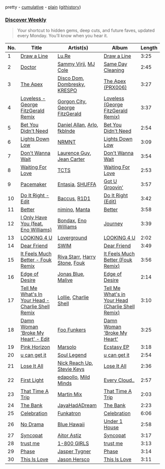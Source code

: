 pretty - [cumulative](/playlists/cumulative/Discover%20Weekly.md) - [plain](/playlists/plain/37i9dQZEVXcERLiUqU2pJX) ([githistory](https://github.githistory.xyz/vitokorn/spotify-playlist-archive/blob/master/playlists/plain/37i9dQZEVXcERLiUqU2pJX))
### [Discover Weekly](https://open.spotify.com/playlist/37i9dQZEVXcERLiUqU2pJX)

> Your shortcut to hidden gems, deep cuts, and future faves, updated every Monday. You’ll know when you hear it.

| No. | Title | Artist(s) | Album | Length |
|---|---|---|---|---|
| 1 | [Draw a Line](https://open.spotify.com/track/1UXf9TE4d3UuQqVU3baBOL) | [Lu.Re](https://open.spotify.com/artist/4lbpVz8PpHRQaZC6vqO0EN) | [Draw a Line](https://open.spotify.com/album/6013D40HaXsPO1qfGmBICH) | 3:25 |
| 2 | [Doctor](https://open.spotify.com/track/6YQldVVyixCjYZKgMANlqN) | [Sammy Virji](https://open.spotify.com/artist/1GuqTQbuixFHD6eBkFwVcb), [MJ Cole](https://open.spotify.com/artist/49GY4uPAwdlk5lSGtfKWYl) | [Same Day Cleaning](https://open.spotify.com/album/3Ph1OGPvuAHe4BN00WNYi9) | 2:45 |
| 3 | [The Apex](https://open.spotify.com/track/6BXio5EzxQD2OkGS5lIE1k) | [Disco Dom](https://open.spotify.com/artist/3q8DkzC4UfA5lKG1YG4004), [Dombresky](https://open.spotify.com/artist/2GVtgxcx7jg5xVCZsIHSGN), [KRESPO](https://open.spotify.com/artist/2JXh9Y3BQGJtBzhaNhlOEg) | [The Apex (PRX006)](https://open.spotify.com/album/7hUDO5LFqbWzjFzux2XMVv) | 3:27 |
| 4 | [Loveless - George FitzGerald Remix](https://open.spotify.com/track/0zng0Xfmmx2RWykbd0s7Zx) | [Gorgon City](https://open.spotify.com/artist/4VNQWV2y1E97Eqo2D5UTjx), [George FitzGerald](https://open.spotify.com/artist/3KOHpygRuo1ruQAbEneR3t) | [Loveless (George FitzGerald Remix)](https://open.spotify.com/album/2UO2UtgxrTozLMUrKOTc2E) | 3:37 |
| 5 | [Bet You Didn't Need](https://open.spotify.com/track/7rjtwubvFpMtchNnQf4Nwf) | [Daniel Allan](https://open.spotify.com/artist/5JQ1XqKJ2Art01rF4tu1Ra), [Arlo](https://open.spotify.com/artist/2Ur1MpOU6IZEVyPvs2IBUW), [fkblnde](https://open.spotify.com/artist/5UZvfnCX1JUXy90IjseIbl) | [Bet You Didn't Need](https://open.spotify.com/album/37KcSg6pUd5RSOjvNxx2FN) | 2:54 |
| 6 | [Lights Down Low](https://open.spotify.com/track/2gxWDhvgAmGwb7y29xQvSq) | [NRMNT](https://open.spotify.com/artist/6V62SYeLMiw1QoaglwU0oA) | [Lights Down Low](https://open.spotify.com/album/33LEznHinatl796PqhwHvR) | 3:09 |
| 7 | [Don't Wanna Wait](https://open.spotify.com/track/33OtLOVRiF9fccKCbWI8Gu) | [Laurence Guy](https://open.spotify.com/artist/1PTEiCpkzNkLNgMi1LL8JR), [Jean Carter](https://open.spotify.com/artist/2LRR1XoqMZ64hebNjiFJqj) | [Don't Wanna Wait](https://open.spotify.com/album/1qkKU3aHbyInDgKAW7BzU8) | 3:54 |
| 8 | [Waiting For Love](https://open.spotify.com/track/4rK2PShTclsiFU0MKeV8JY) | [TCTS](https://open.spotify.com/artist/1mFGfrveXbpolppPgO29Io) | [Waiting For Love](https://open.spotify.com/album/4AEeRQPGR1yYYm7O9Z4snk) | 2:53 |
| 9 | [Pacemaker](https://open.spotify.com/track/5YAPsjPPXacWxElD7vCtKy) | [Entasia](https://open.spotify.com/artist/4hhSH03TjHXI2OcnRzBDll), [SHUFFA](https://open.spotify.com/artist/3tosID3SunySdhOUdzmO8E) | [Got U Groovin'](https://open.spotify.com/album/4p9zLeBp6cmfVKNmeunjpG) | 3:57 |
| 10 | [Do It Right - Edit](https://open.spotify.com/track/47UKiBlmhFBbgKtA0N5NLq) | [Baccus](https://open.spotify.com/artist/1j748qGtsUgMFsBi3yl6PW), [R1D1](https://open.spotify.com/artist/5ocnw77s77EawKYZcfwGtM) | [Do It Right (Edit)](https://open.spotify.com/album/4M7wZYTzWVgVjbBCor8Zts) | 3:42 |
| 11 | [Better](https://open.spotify.com/track/6oUgmZK0McW4706SLJlfDh) | [nimino](https://open.spotify.com/artist/5x0R3zoC09GMiRJomoexLV), [Manta](https://open.spotify.com/artist/6AGlSGZh0z7CwUXEnFYXyJ) | [Better](https://open.spotify.com/album/5yHLIte1CKJLMMjOrexXqX) | 3:58 |
| 12 | [I Only Have You (feat. Eno Williams)](https://open.spotify.com/track/2huGEGJvBYg0jSaaWaCnA2) | [Bondax](https://open.spotify.com/artist/4qobOrZpdUri80gScwsHfs), [Eno Williams](https://open.spotify.com/artist/37HlwPGW3dvcb21LnrgkrU) | [Journey](https://open.spotify.com/album/5mC2E9hKpEq5Inih02LUw4) | 3:39 |
| 13 | [LOOKING 4 U](https://open.spotify.com/track/6J2lApX7FKjjQGdmWlqgiZ) | [Loverground](https://open.spotify.com/artist/3SvoerawAn5RAZ2N9osc3z) | [LOOKING 4 U](https://open.spotify.com/album/6zvU8IqldBaENHntHWHEk0) | 2:02 |
| 14 | [Dear Friend](https://open.spotify.com/track/2s2l6JSOu3UveEzIEQdOx4) | [SWIM](https://open.spotify.com/artist/1OxXLWb0AXEgOfTUzlDg3V) | [Dear Friend](https://open.spotify.com/album/3gDbGWn1O5azVnCN5i68x3) | 3:49 |
| 15 | [It Feels Much Better - Fouk Remix](https://open.spotify.com/track/3xaIx6dxx7tZM4nXEfNheN) | [Riva Starr](https://open.spotify.com/artist/1TRFAJu3Cw64APToZaGk9D), [Harry Stone](https://open.spotify.com/artist/6rq7VcWeCTjiBIIuGt0D96), [Fouk](https://open.spotify.com/artist/7CSVLVGfYClzI2061XKrWe) | [It Feels Much Better (Fouk Remix)](https://open.spotify.com/album/258KixL6DSb0CGypj44ulM) | 3:56 |
| 16 | [Edge of Desire](https://open.spotify.com/track/4A56h4B9xUuMMXoKuj18HT) | [Jonas Blue](https://open.spotify.com/artist/1HBjj22wzbscIZ9sEb5dyf), [Malive](https://open.spotify.com/artist/5JsnFhU4OqgEtNXs7Sq1Vm) | [Edge of Desire](https://open.spotify.com/album/53b1lFTsC7lV3pieOFYZ9i) | 2:14 |
| 17 | [Tell Me What's In Your Head - Charlie Shell Remix](https://open.spotify.com/track/51JUabNeL65vI6HiarXsQ5) | [Lollie](https://open.spotify.com/artist/66RJJrYq5095FVx7L0cRY1), [Charlie Shell](https://open.spotify.com/artist/1hxWpdJKpsP6vKbnwhSlwk) | [Tell Me What's in Your Head (Charlie Shell Remix)](https://open.spotify.com/album/6EvrGdMDiIAMlD7SPXAOJt) | 3:10 |
| 18 | [Damn Woman 'Broke My Heart' - Edit](https://open.spotify.com/track/4JQvruJFp4n6VZqvbUr9W5) | [Foo Funkers](https://open.spotify.com/artist/5z2b1VzhgkpcPumyCtgVSK) | [Damn Woman 'Broke My Heart'](https://open.spotify.com/album/54SUPC7w9SGimqSo3SD586) | 3:25 |
| 19 | [Pink Horizon](https://open.spotify.com/track/4NGJu1wPGE1uxwhLEx9gAl) | [Marsolo](https://open.spotify.com/artist/19KqOfazpv8bU6RrVJpLcV) | [Ecstasy EP](https://open.spotify.com/album/2t1DUvrRJXYfWqEmmRBMnk) | 3:18 |
| 20 | [u can get it](https://open.spotify.com/track/3TgBBgdNupVOVKDVskdO0f) | [Soul Legend](https://open.spotify.com/artist/55KBAeJzZBcJ5AhPW5OOpy) | [u can get it](https://open.spotify.com/album/75Na6z7eq9oeAB44g6fSE8) | 2:54 |
| 21 | [Lose It All](https://open.spotify.com/track/1v6e92ckGVtAJCzwj5SYcI) | [Nick Reach Up](https://open.spotify.com/artist/5yd1f7VGZpZ6aKRkr5iWAw), [Stevie Keys](https://open.spotify.com/artist/4FfmQnHLoWyAa2zc7EpiHE) | [Lose It All](https://open.spotify.com/album/7mlhue6wSJWPHPVnh2cyR7) | 2:36 |
| 22 | [First Light](https://open.spotify.com/track/2mAmzLJzgXFmiunBbHkMKc) | [edapollo](https://open.spotify.com/artist/5BCLvW3qaUm39VjiZ8INmm), [Mild Minds](https://open.spotify.com/artist/3Ka3k9K2WStR52UJVtbJZW) | [Every Cloud..](https://open.spotify.com/album/2rGMvYYDXc2TwUiefl1kwH) | 2:57 |
| 23 | [That Time A Trip](https://open.spotify.com/track/68Me8coTaAwXhN2PnNZrSL) | [Martin Mix](https://open.spotify.com/artist/6zxDyTabJvqU5YmHbeE2Kk) | [That Time A Trip](https://open.spotify.com/album/1s8L7dZJkrHXQRlev2HeVT) | 2:03 |
| 24 | [The Bank](https://open.spotify.com/track/01ryrVHG1DYeHcNJSmbRKY) | [JayaHadADream](https://open.spotify.com/artist/1Zr6I0quVpqoCSTs6TRCpo) | [The Bank](https://open.spotify.com/album/3LIVPmrDSJ9Hx1qPl2HjC5) | 2:23 |
| 25 | [Celebration](https://open.spotify.com/track/11Fh9dl0iL8ClKT81gEkz5) | [Funkatron](https://open.spotify.com/artist/5eWao0GIBBymA5l7HDbjTJ) | [Celebration](https://open.spotify.com/album/49AmVeuTZFkxB9W8IoI5PS) | 6:06 |
| 26 | [No Drama](https://open.spotify.com/track/5SVfd6OmaQJFbFQZhVStWR) | [Blue Hawaii](https://open.spotify.com/artist/41y1iPh0WqB7tyGdzyeinZ) | [Under 1 House](https://open.spotify.com/album/1PkQpn0KN9pJhKfzJQejjv) | 2:58 |
| 27 | [Syncopat](https://open.spotify.com/track/7mnilfyiiOHEtOMA1nsDxB) | [Aitor Astiz](https://open.spotify.com/artist/2bsLrKmjDykFzFMvA3DaXz) | [Syncopat](https://open.spotify.com/album/5gidNifqUlhBb3Vp6AE4dj) | 3:17 |
| 28 | [trust me](https://open.spotify.com/track/0dlrTpcU6rkElbDhPw4SUO) | [1-800 GIRLS](https://open.spotify.com/artist/67yGrC4QoCSD0g7YMcGIgJ) | [trust me](https://open.spotify.com/album/6wRDe6eNmpRPqrk5naQWoi) | 3:13 |
| 29 | [Phase](https://open.spotify.com/track/3CESG19e31e3WpUaIblz50) | [Jasper Tygner](https://open.spotify.com/artist/2D7akgJBXcsp8Y2FKdPJCh) | [Phase](https://open.spotify.com/album/3Qp1YBUgGBRpFEITXni0lk) | 3:14 |
| 30 | [This Is Love](https://open.spotify.com/track/58hdajR0mBi2GpqLYd3PY1) | [Jason Hersco](https://open.spotify.com/artist/54CXHQ2d7p0Xt9G3Zezsqa) | [This Is Love](https://open.spotify.com/album/6gnCtIXhR1THXHSlxB7As8) | 3:11 |
